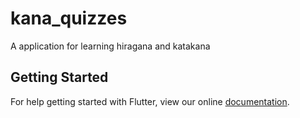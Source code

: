 # kana_quizzes

A application for learning hiragana and katakana

## Getting Started

For help getting started with Flutter, view our online
[documentation](https://flutter.io/).
